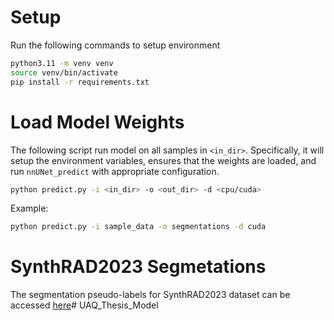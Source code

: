 # Setup
Run the following commands to setup environment

```bash
python3.11 -m venv venv
source venv/bin/activate
pip install -r requirements.txt
```

# Load Model Weights

The following script run model on all samples in `<in_dir>`. Specifically, it will setup the environment variables, ensures that the weights are loaded, and run `nnUNet_predict` with appropriate configuration.

```bash
python predict.py -i <in_dir> -o <out_dir> -d <cpu/cuda>
```

Example:
```bash
python predict.py -i sample_data -o segmentations -d cuda
```

# SynthRAD2023 Segmetations
The segmentation pseudo-labels for SynthRAD2023 dataset can be accessed [here](https://drive.google.com/drive/folders/1v-5rAEcWVOheDzcPefsc7Yoptt4w2FcT?usp=sharing)# UAQ_Thesis_Model
